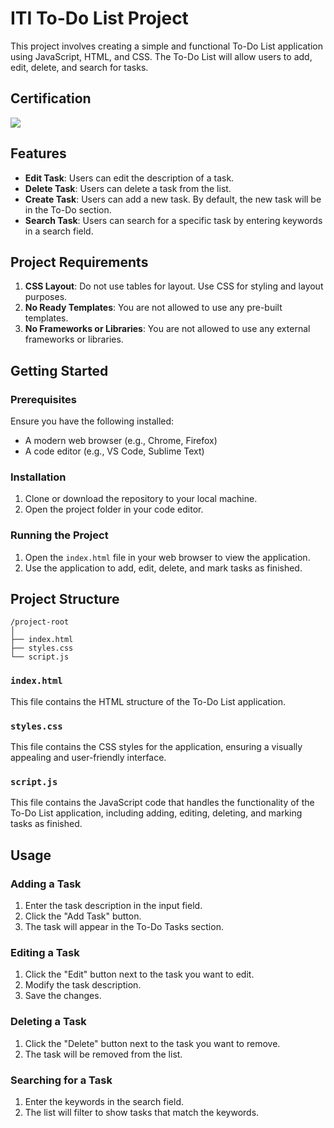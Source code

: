 # ITI To-Do List Project

This project involves creating a simple and functional To-Do List application using JavaScript, HTML, and CSS. The To-Do List will allow users to add, edit, delete, and search for tasks.

## Certification

<image src="certificate.png"/>

## Features

- **Edit Task**: Users can edit the description of a task.
- **Delete Task**: Users can delete a task from the list.
- **Create Task**: Users can add a new task. By default, the new task will be in the To-Do section.
- **Search Task**: Users can search for a specific task by entering keywords in a search field.

## Project Requirements

1. **CSS Layout**: Do not use tables for layout. Use CSS for styling and layout purposes.
2. **No Ready Templates**: You are not allowed to use any pre-built templates.
3. **No Frameworks or Libraries**: You are not allowed to use any external frameworks or libraries.

## Getting Started

### Prerequisites

Ensure you have the following installed:
- A modern web browser (e.g., Chrome, Firefox)
- A code editor (e.g., VS Code, Sublime Text)

### Installation

1. Clone or download the repository to your local machine.
2. Open the project folder in your code editor.

### Running the Project

1. Open the `index.html` file in your web browser to view the application.
2. Use the application to add, edit, delete, and mark tasks as finished.

## Project Structure

```
/project-root
│
├── index.html
├── styles.css
└── script.js
```

### `index.html`

This file contains the HTML structure of the To-Do List application.

### `styles.css`

This file contains the CSS styles for the application, ensuring a visually appealing and user-friendly interface.

### `script.js`

This file contains the JavaScript code that handles the functionality of the To-Do List application, including adding, editing, deleting, and marking tasks as finished.

## Usage

### Adding a Task

1. Enter the task description in the input field.
2. Click the "Add Task" button.
3. The task will appear in the To-Do Tasks section.

### Editing a Task

1. Click the "Edit" button next to the task you want to edit.
2. Modify the task description.
3. Save the changes.

### Deleting a Task

1. Click the "Delete" button next to the task you want to remove.
2. The task will be removed from the list.

### Searching for a Task
1. Enter the keywords in the search field.
2. The list will filter to show tasks that match the keywords.
